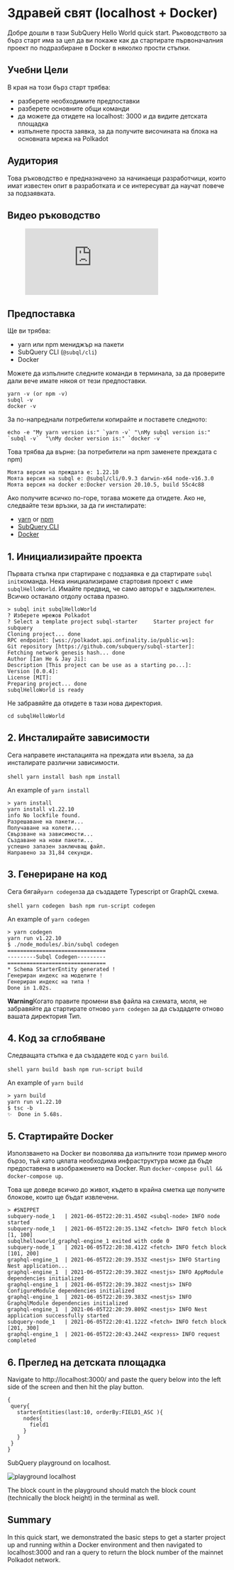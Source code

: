 # Здравей свят (localhost + Docker)

Добре дошли в тази SubQuery Hello World quick start. Ръководството за бърз старт има за цел да ви покаже как да стартирате първоначалния проект по подразбиране в Docker в няколко прости стъпки.

## Учебни Цели

В края на този бърз старт трябва:

- разберете необходимите предпоставки
- разберете основните общи команди
- да можете да отидете на localhost: 3000 и да видите детската площадка
- изпълнете проста заявка, за да получите височината на блока на основната мрежа на Polkadot

## Аудитория

Това ръководство е предназначено за начинаещи разработчици, които имат известен опит в разработката и се интересуват да научат повече за подзаявката.

## Видео ръководство

<figure class="video_container">
  <iframe src="https://www.youtube.com/embed/j034cyUYb7k" frameborder="0" allowfullscreen="true"></iframe>
</figure>

## Предпоставка

Ще ви трябва:

- yarn или npm мениджър на пакети
- SubQuery CLI (`@subql/cli`)
- Docker

Можете да изпълните следните команди в терминала, за да проверите дали вече имате някоя от тези предпоставки.

```shell
yarn -v (or npm -v)
subql -v
docker -v
```

За по-напреднали потребители копирайте и поставете следното:

```shell
echo -e "My yarn version is:" `yarn -v` "\nMy subql version is:" `subql -v`  "\nMy docker version is:" `docker -v`
```

Това трябва да върне: (за потребители на npm заменете преждата с npm)

```shell
Моята версия на преждата е: 1.22.10
Моята версия на subql е: @subql/cli/0.9.3 darwin-x64 node-v16.3.0
Моята версия на docker е:Docker version 20.10.5, build 55c4c88
```

Ако получите всичко по-горе, тогава можете да отидете. Ако не, следвайте тези връзки, за да ги инсталирате:

- [yarn](https://classic.yarnpkg.com/en/docs/install/) or [npm](https://www.npmjs.com/get-npm)
- [SubQuery CLI](quickstart.md#install-the-subquery-cli)
- [Docker](https://docs.docker.com/get-docker/)

## 1. Инициализирайте проекта

Първата стъпка при стартиране с подзаявка е да стартирате `subql init`команда. Нека инициализираме стартовия проект с име `subqlHelloWorld`. Имайте предвид, че само авторът е задължителен. Всичко останало отдолу остава празно.

```shell
> subql init subqlHelloWorld
? Изберете мрежов Polkadot
? Select a template project subql-starter     Starter project for subquery
Cloning project... done
RPC endpoint: [wss://polkadot.api.onfinality.io/public-ws]:
Git repository [https://github.com/subquery/subql-starter]:
Fetching network genesis hash... done
Author [Ian He & Jay Ji]:
Description [This project can be use as a starting po...]:
Version [0.0.4]:
License [MIT]:
Preparing project... done
subqlHelloWorld is ready

```

Не забравяйте да отидете в тази нова директория.

```shell
cd subqlHelloWorld
```

## 2. Инсталирайте зависимости

Сега направете инсталацията на преждата или възела, за да инсталирате различни зависимости.

<CodeGroup> <CodeGroupItem title="YARN" active> ```shell yarn install ``` </CodeGroupItem> <CodeGroupItem title="NPM"> ```bash npm install ``` </CodeGroupItem> </CodeGroup>

An example of `yarn install`

```shell
> yarn install
yarn install v1.22.10
info No lockfile found.
Разрешаване на пакети...
Получаване на колети...
Свързване на зависимости...
Създаване на нови пакети...
успешно запазен заключващ файл.
Направено за 31,84 секунди.
```

## 3. Генериране на код

Сега бягай`yarn codegen`за да създадете Typescript от GraphQL схема.

<CodeGroup> <CodeGroupItem title="YARN" active> ```shell yarn codegen ``` </CodeGroupItem> <CodeGroupItem title="NPM"> ```bash npm run-script codegen ``` </CodeGroupItem> </CodeGroup>

An example of `yarn codegen`

```shell
> yarn codegen
yarn run v1.22.10
$ ./node_modules/.bin/subql codegen
===============================
---------Subql Codegen---------
===============================
* Schema StarterEntity generated !
Генериран индекс на моделите !
Генериран индекс на типа !
Done in 1.02s.
```

**Warning**Когато правите промени във файла на схемата, моля, не забравяйте да стартирате отново `yarn codegen` за да създадете отново вашата директория Тип.

## 4. Код за сглобяване

Следващата стъпка е да създадете код с `yarn build`.

<CodeGroup> <CodeGroupItem title="YARN" active> ```shell yarn build ``` </CodeGroupItem> <CodeGroupItem title="NPM"> ```bash npm run-script build ``` </CodeGroupItem> </CodeGroup>

An example of `yarn build`

```shell
> yarn build
yarn run v1.22.10
$ tsc -b
✨  Done in 5.68s.
```

## 5. Стартирайте Docker

Използването на Docker ви позволява да изпълните този пример много бързо, тъй като цялата необходима инфраструктура може да бъде предоставена в изображението на Docker. Run `docker-compose pull && docker-compose up`.

Това ще доведе всичко до живот, където в крайна сметка ще получите блокове, които ще бъдат извлечени.

```shell
> #SNIPPET
subquery-node_1   | 2021-06-05T22:20:31.450Z <subql-node> INFO node started
subquery-node_1   | 2021-06-05T22:20:35.134Z <fetch> INFO fetch block [1, 100]
subqlhelloworld_graphql-engine_1 exited with code 0
subquery-node_1   | 2021-06-05T22:20:38.412Z <fetch> INFO fetch block [101, 200]
graphql-engine_1  | 2021-06-05T22:20:39.353Z <nestjs> INFO Starting Nest application...
graphql-engine_1  | 2021-06-05T22:20:39.382Z <nestjs> INFO AppModule dependencies initialized
graphql-engine_1  | 2021-06-05T22:20:39.382Z <nestjs> INFO ConfigureModule dependencies initialized
graphql-engine_1  | 2021-06-05T22:20:39.383Z <nestjs> INFO GraphqlModule dependencies initialized
graphql-engine_1  | 2021-06-05T22:20:39.809Z <nestjs> INFO Nest application successfully started
subquery-node_1   | 2021-06-05T22:20:41.122Z <fetch> INFO fetch block [201, 300]
graphql-engine_1  | 2021-06-05T22:20:43.244Z <express> INFO request completed

```

## 6. Преглед на детската площадка

Navigate to http://localhost:3000/ and paste the query below into the left side of the screen and then hit the play button.

```
{
 query{
   starterEntities(last:10, orderBy:FIELD1_ASC ){
     nodes{
       field1
     }
   }
 }
}

```

SubQuery playground on localhost.

![playground localhost](/assets/img/subql_playground.png)

The block count in the playground should match the block count (technically the block height) in the terminal as well.

## Summary

In this quick start, we demonstrated the basic steps to get a starter project up and running within a Docker environment and then navigated to localhost:3000 and ran a query to return the block number of the mainnet Polkadot network.
